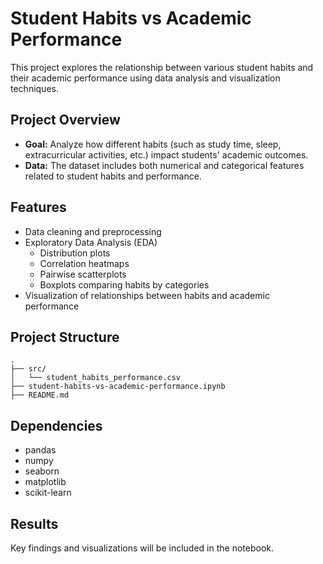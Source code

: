 # Student Habits vs Academic Performance

This project explores the relationship between various student habits and their academic performance using data analysis and visualization techniques.

## Project Overview

- **Goal:** Analyze how different habits (such as study time, sleep, extracurricular activities, etc.) impact students' academic outcomes.
- **Data:** The dataset includes both numerical and categorical features related to student habits and performance.

## Features

- Data cleaning and preprocessing
- Exploratory Data Analysis (EDA)
  - Distribution plots
  - Correlation heatmaps
  - Pairwise scatterplots
  - Boxplots comparing habits by categories
- Visualization of relationships between habits and academic performance


## Project Structure

```
.
├── src/
│   └── student_habits_performance.csv
├── student-habits-vs-academic-performance.ipynb
├── README.md

```

## Dependencies

- pandas
- numpy
- seaborn
- matplotlib
- scikit-learn


## Results

Key findings and visualizations will be included in the notebook.

